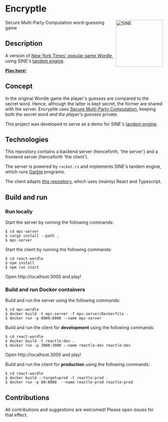 # Encryptle

<img src="https://avatars.githubusercontent.com/u/67928740?s=200&v=4" alt="SINE" height="150" align="right"/>

Secure Multi-Party Computation word-guessing game

## Description

A version of [New York Times' popular game _Wordle_](https://www.nytimes.com/games/wordle/index.html), using SINE's [tandem engine](https://github.com/sine-fdn/wrk17-alpha).

[__Play here__!](https://encryptle.sine.dev)

## Concept

In the original Wordle game the player's guesses are compared to the secret word.
Hence, although the latter is kept secret, the former are shared with the server.
Encryptle uses [Secure Multi-Party Computation](https://sine.foundation/library/002-smpc),
keeping both the secret word _and the player's guesses_ private.

This project was developed to serve as a demo for SINE's [tandem engine](https://github.com/sine-fdn/wrk17-alpha).

## Technologies

This repository contains a backend server (henceforth, 'the server') and a frontend server (henceforth 'the client').

The server is powered by `rocket.rs` and implements SINE's tandem engine, which runs [Garble](https://github.com/sine-fdn/garble-lang) programs.

The client adapts [this repository](https://github.com/cwackerfuss/react-wordle), which uses (mainly) React and Typescript.

## Build and run

### Run locally

Start the server by running the following commands:
```
$ cd mpc-server
$ cargo install --path .
$ mpc-server
```

Start the client by running the following commands:
```
$ cd react-wordle
$ npm install
$ npm run start
```
Open http://localhost:3000 and play!

### Build and run Docker containers

Build and run the server using the following commands:
```
$ cd mpc-wordle
$ docker build -t mpc-server -f mpc-server/Dockerfile .
$ docker run -p 8000:8000 --name mpc-server
```

Build and run the client for __development__ using the following commands:
```
$ cd react-wordle
$ docker build -t reactle:dev .
$ docker run -p 3000:3000 --name reactle-dev reactle:dev
```
Open http://localhost:3000 and play!

Build and run the client for __production__ using the following commands:
```
$ cd react-wordle
$ docker build --target=prod -t reactle:prod .
$ docker run -p 80:8080  --name reactle-prod reactle:prod
```

## Contributions

All contributions and suggestions are welcomed! Please open issues for that effect.
